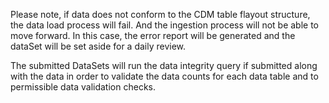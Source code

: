 Please note, if data does not conform to the CDM table flayout structure, the data load process will fail. And the ingestion process will not be able to move forward. In this case, the error report will be generated and the dataSet will be set aside for a daily review.

The submitted DataSets will run the data integrity query if submitted along with the data in order to validate the data counts for each data table and to permissible data validation checks.  
